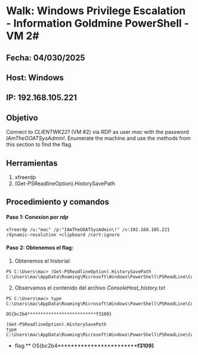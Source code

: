 # Walk: Windows Privilege Escalation - Information Goldmine PowerShell - VM 2#

## Fecha: 04/030/2025
## Host: Windows
## IP: 192.168.105.221
## Objetivo
Connect to _CLIENTWK221_ (VM #2) via RDP as user _mac_ with the password _IAmTheGOATSysAdmin!_. Enumerate the machine and use the methods from this section to find the flag.
## Herramientas
1. xfreerdp
2. (Get-PSReadlineOption).HistorySavePath
## Procedimiento y comandos
#### Paso 1: Conexion por _rdp_
`xfreerdp /u:"mac" /p:"IAmTheGOATSysAdmin\!" /v:192.168.105.221 /dynamic-resolution +clipboard /cert:ignore`
#### Paso 2: Obtenemos el flag:
1. Obtenemos el historial:
```
PS C:\Users\mac> (Get-PSReadlineOption).HistorySavePath
C:\Users\mac\AppData\Roaming\Microsoft\Windows\PowerShell\PSReadLine\ConsoleHost_history.txt
```
2. Observamos el contenido del archivo _ConsoleHost_history.txt_
```
PS C:\Users\mac> type C:\Users\mac\AppData\Roaming\Microsoft\Windows\PowerShell\PSReadLine\ConsoleHost_history.txt

OS{bc2b4**************************f3109}

(Get-PSReadlineOption).HistorySavePath
type C:\Users\mac\AppData\Roaming\Microsoft\Windows\PowerShell\PSReadLine\ConsoleHost_history.txt
```
-  flag:** OS{bc2b4**************************f3109}**
